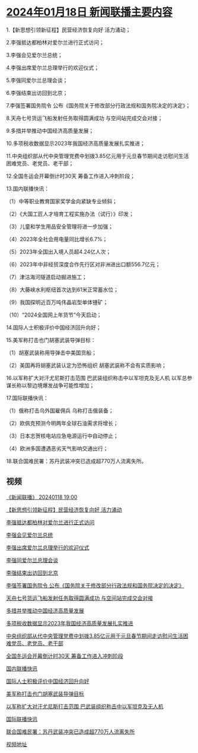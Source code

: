 # [2024年01月18日 新闻联播主要内容](https://tv.cctv.com/lm/xwlb/day/20240118.shtml)

1.【新思想引领新征程】民营经济恢复向好 活力涌动；

2.李强抵达都柏林对爱尔兰进行正式访问；

3.李强会见爱尔兰总统；

4.李强出席爱尔兰总理举行的欢迎仪式；

5.李强同爱尔兰总理会谈；

6.李强结束出访回到北京；

7.李强签署国务院令 公布《国务院关于修改部分行政法规和国务院决定的决定》；

8.天舟七号货运飞船发射任务取得圆满成功 与空间站完成交会对接；

9.多措并举推动中国经济高质量发展；

10.多项税收数据显示2023年我国经济高质量发展扎实推进；

11.中央组织部从代中央管理党费中划拨3.85亿元用于元旦春节期间走访慰问生活困难党员、老党员、老干部；

12.全国冬运会开幕倒计时30天 筹备工作进入冲刺阶段；

13.国内联播快讯：

（1）中等职业教育国家奖学金向紧缺专业倾斜；

（2）《大国工匠人才培育工程实施办法（试行）》印发；

（3）儿童和学生用品安全管理将进一步加强；

（4）2023年全社会用电量同比增长6.7%；

（5）2023年全国出入境人员超4.24亿人次；

（6）2023年中非经贸深度合作先行区对非洲进出口额556.7亿元；

（7）津沽海河隧道启动掘进施工；

（8）大藤峡水利枢纽首次达到61米正常蓄水位；

（9）我国探明近百万吨伟晶岩型单体锂矿；

（10）“2024全国网上年货节”今天启动；

14.国际人士积极评价中国经济回升向好；

15.美军称打击也门胡塞武装导弹目标：

（1）胡塞武装称用导弹击中美国货船；

（2）美国再将胡塞武装认定为恐怖组织 胡塞武装称不会有实质影响；

16.以军称扩大对汗尤尼斯打击范围 巴武装组织称击中以军坦克及无人机 以军总参谋长称以黎边境爆发战争可能性增加；

17.国际联播快讯：

（1）俄称打击乌外国雇佣兵 乌称打击俄装备；

（2）欧佩克预测今明两年全球石油需求将增长；

（3）日本志贺核电站应急电源运行中自动停止；

（4）欧洲多国遭遇恶劣天气影响交通出行；

18.联合国难民署：苏丹武装冲突已造成超770万人流离失所。

## 视频

[《新闻联播》 20240118 19:00](https://tv.cctv.com/2024/01/18/VIDEwjXX3s4B3ayWJLBexLGu240118.shtml)

[【新思想引领新征程】民营经济恢复向好 活力涌动](https://tv.cctv.com/2024/01/18/VIDEqVrtmhx2tqGiKnyUxdBs240118.shtml)

[李强抵达都柏林对爱尔兰进行正式访问](https://tv.cctv.com/2024/01/18/VIDE95qg7jW50nJajXMItZ8x240118.shtml)

[李强会见爱尔兰总统](https://tv.cctv.com/2024/01/18/VIDE50M9YOM9cs7yiNr8K8ct240118.shtml)

[李强出席爱尔兰总理举行的欢迎仪式](https://tv.cctv.com/2024/01/18/VIDEZ9CoFHfWzd7M3ysmNxW0240118.shtml)

[李强同爱尔兰总理会谈](https://tv.cctv.com/2024/01/18/VIDEAEg3HIJCfDxXmEm0sjYX240118.shtml)

[李强结束出访回到北京](https://tv.cctv.com/2024/01/18/VIDEK6BbD4dkcKuKgko5EWRw240118.shtml)

[李强签署国务院令 公布《国务院关于修改部分行政法规和国务院决定的决定》](https://tv.cctv.com/2024/01/18/VIDEm1EHNKO2IP78LZdHzyFu240118.shtml)

[天舟七号货运飞船发射任务取得圆满成功 与空间站完成交会对接](https://tv.cctv.com/2024/01/18/VIDETNGkshfoFbnOlkCCqNaO240118.shtml)

[多措并举推动中国经济高质量发展](https://tv.cctv.com/2024/01/18/VIDEPsFgcoEIpmOz6KFmXCHU240118.shtml)

[多项税收数据显示2023年我国经济高质量发展扎实推进](https://tv.cctv.com/2024/01/18/VIDEAmNL9B0Kfzwhw1G9B96N240118.shtml)

[中央组织部从代中央管理党费中划拨3.85亿元用于元旦春节期间走访慰问生活困难党员、老党员、老干部](https://tv.cctv.com/2024/01/18/VIDEe5F5i2wAfVQKF0fnkFrG240118.shtml)

[全国冬运会开幕倒计时30天 筹备工作进入冲刺阶段](https://tv.cctv.com/2024/01/18/VIDEMci8eUMKlB0FNT7cz74F240118.shtml)

[国内联播快讯](https://tv.cctv.com/2024/01/18/VIDE1NeNkPCIH3yhHSj3cnna240118.shtml)

[国际人士积极评价中国经济回升向好](https://tv.cctv.com/2024/01/18/VIDEwHstIZj6BuO4ObeE0hSc240118.shtml)

[美军称打击也门胡塞武装导弹目标](https://tv.cctv.com/2024/01/18/VIDESTer6SJWMhq90zkWY9hr240118.shtml)

[以军称扩大对汗尤尼斯打击范围 巴武装组织称击中以军坦克及无人机](https://tv.cctv.com/2024/01/18/VIDEBzkn7xaJNGzqHCmsV8uJ240118.shtml)

[国际联播快讯](https://tv.cctv.com/2024/01/18/VIDEqlNlWK99UPaj69muKjPo240118.shtml)

[联合国难民署：苏丹武装冲突已造成超770万人流离失所](https://tv.cctv.com/2024/01/18/VIDEF76EwIrtdIhvP0K75Qrh240118.shtml)

[视频地址](https://tv.cctv.com/lm/xwlb/day/20240118.shtml) 

